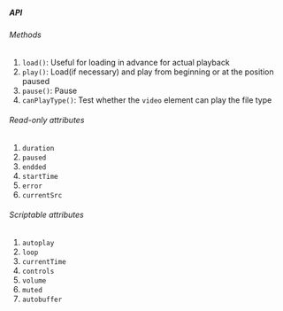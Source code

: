 ##### API

###### Methods
1. <code>load()</code>: Useful for loading in advance for actual playback
2. <code>play()</code>: Load(if necessary) and play from beginning or at the position paused
3. <code>pause()</code>: Pause
4. <code>canPlayType()</code>: Test whether the <code>video</code> element can play the file type

###### Read-only attributes
1. <code>duration</code>
2. <code>paused</code>
3. <code>endded</code>
4. <code>startTime</code>
5. <code>error</code>
6. <code>currentSrc</code>

###### Scriptable attributes
1. <code>autoplay</code>
2. <code>loop</code>
3. <code>currentTime</code>
4. <code>controls</code>
5. <code>volume</code>
6. <code>muted</code>
7. <code>autobuffer</code>